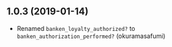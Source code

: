 ## 1.0.3 (2019-01-14)

* Renamed `banken_loyalty_authorized?` to `banken_authorization_performed?` (okuramasafumi)
